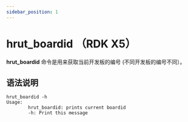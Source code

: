 ```yaml
---
sidebar_position: 1
---
```


# hrut_boardid （RDK X5）

**hrut_boardid** 命令是用来获取当前开发板的编号  (不同开发板的编号不同）。

## 语法说明

```
hrut_boardid -h
Usage:
        hrut_boardid: prints current boardid
        -h: Print this message
```
